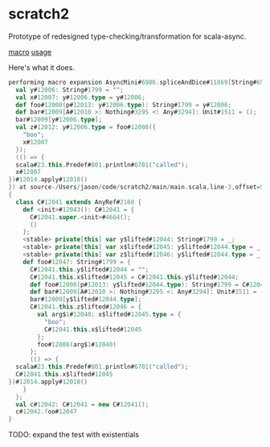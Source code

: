 scratch2
========

Prototype of redesigned type-checking/transformation for scala-async.

[macro](https://github.com/retronym/scratch2/blob/master/macros/macros.scala)
[usage](https://github.com/retronym/scratch2/blob/master/main/main.scala)

Here's what it does.

```scala
performing macro expansion AsyncMini#6986.spliceAndDice#11869[String#6553]({
  val y#12006: String#1799 = "";
  val x#12007: y#12006.type = y#12006;
  def foo#12008(p#12013: y#12006.type): String#1799 = y#12006;
  def bar#12009[A#12010 >: Nothing#3295 <: Any#3294]: Unit#1511 = ();
  bar#12009[y#12006.type];
  val z#12012: y#12006.type = foo#12008({
    "boo";
    x#12007
  });
  (() => {
  scala#23.this.Predef#801.println#6701("called");
  x#12007
})#12014.apply#12018()
}) at source-/Users/jason/code/scratch2/main/main.scala,line-3,offset=97
{
  class C#12041 extends AnyRef#2160 {
    def <init>#12043(): C#12041 = {
      C#12041.super.<init>#4664();
      ()
    };
    <stable> private[this] var y$lifted#12044: String#1799 = _;
    <stable> private[this] var x$lifted#12045: y$lifted#12044.type = _;
    <stable> private[this] var z$lifted#12046: y$lifted#12044.type = _;
    def foo#12047: String#1799 = {
      C#12041.this.y$lifted#12044 = "";
      C#12041.this.x$lifted#12045 = C#12041.this.y$lifted#12044;
      def foo#12008(p#12013: y$lifted#12044.type): String#1799 = C#12041.this.y$lifted#12044;
      def bar#12009[A#12010 >: Nothing#3295 <: Any#3294]: Unit#1511 = ();
      bar#12009[y$lifted#12044.type];
      C#12041.this.z$lifted#12046 = {
        val arg$1#12040: x$lifted#12045.type = {
          "boo";
          C#12041.this.x$lifted#12045
        };
        foo#12008(arg$1#12040)
      };
      (() => {
  scala#23.this.Predef#801.println#6701("called");
  C#12041.this.x$lifted#12045
})#12014.apply#12018()
    }
  };
  val c#12042: C#12041 = new C#12041();
  c#12042.foo#12047
}
```

TODO: expand the test with existentials
